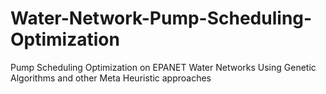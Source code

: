 # Water-Network-Pump-Scheduling-Optimization

Pump Scheduling Optimization on EPANET Water Networks Using Genetic Algorithms and other Meta Heuristic approaches
